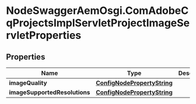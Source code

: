 # NodeSwaggerAemOsgi.ComAdobeCqProjectsImplServletProjectImageServletProperties

## Properties

Name | Type | Description | Notes
------------ | ------------- | ------------- | -------------
**imageQuality** | [**ConfigNodePropertyString**](ConfigNodePropertyString.md) |  | [optional] 
**imageSupportedResolutions** | [**ConfigNodePropertyString**](ConfigNodePropertyString.md) |  | [optional] 


